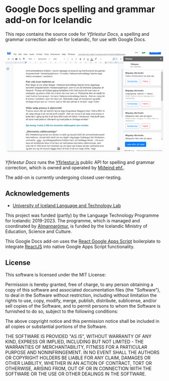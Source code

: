 # Google Docs spelling and grammar add-on for Icelandic

This repo contains the source code for *Yfirlestur Docs*, a spelling and grammar correction add-on for Icelandic, for use with Google Docs.

<img src="media/docs-plugin-demo.PNG" 
  alt="Google Docs add-on UI" style="margin-top: 18px; margin-bottom: 6px">

*Yfirlestur Docs* runs the [Yfirlestur.is](https://yfirlestur.is/) public API for spelling and grammar correction, which is owned and operated by [Miðeind ehf.](https://mideind.is/). 

The add-on is currently undergoing closed user-testing.

## Acknowledgements

- [University of Iceland Language and Technology Lab](http://linguist.is/language-and-technology-lab/)

This project was funded (partly) by the Language Technology Programme for Icelandic 2019-2023. The programme, which is managed and coordinated by [Almannarómur](https://almannaromur.is/), is funded by the Icelandic Ministry of Education, Science and Culture.

This Google Docs add-on uses the [React Google Apps Script](https://github.com/enuchi/React-Google-Apps-Script) boilerplate to integrate [ReactJS](https://reactjs.org/) into native Google Apps Script functionality.

## License

This software is licensed under the MIT License:

Permission is hereby granted, free of charge, to any person obtaining a copy of this software and associated documentation files (the "Software"), to deal in the Software without restriction, including without limitation the rights to use, copy, modify, merge, publish, distribute, sublicense, and/or sell copies of the Software, and to permit persons to whom the Software is furnished to do so, subject to the following conditions:

The above copyright notice and this permission notice shall be included in all copies or substantial portions of the Software.

THE SOFTWARE IS PROVIDED "AS IS", WITHOUT WARRANTY OF ANY KIND, EXPRESS OR IMPLIED, INCLUDING BUT NOT LIMITED - THE WARRANTIES OF MERCHANTABILITY, FITNESS FOR A PARTICULAR PURPOSE AND NONINFRINGEMENT. IN NO EVENT SHALL THE AUTHORS OR COPYRIGHT HOLDERS BE LIABLE FOR ANY CLAIM, DAMAGES OR OTHER LIABILITY, WHETHER IN AN ACTION OF CONTRACT, TORT OR OTHERWISE, ARISING FROM, OUT OF OR IN CONNECTION WITH THE SOFTWARE OR THE USE OR OTHER DEALINGS IN THE SOFTWARE.